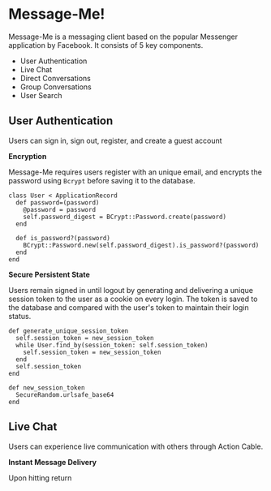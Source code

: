 # Message-Me!

Message-Me is a messaging client based on the popular Messenger application by Facebook. It consists of 5 key components.

* User Authentication
* Live Chat
* Direct Conversations
* Group Conversations
* User Search

## User Authentication

Users can sign in, sign out, register, and create a guest account

**Encryption**

Message-Me requires users register with an unique email, and encrypts the password using `Bcrypt` before saving it to the database.

```
class User < ApplicationRecord
  def password=(password)
    @password = password
    self.password_digest = BCrypt::Password.create(password)
  end

  def is_password?(password)
    BCrypt::Password.new(self.password_digest).is_password?(password)
  end
end
```

**Secure Persistent State**

Users remain signed in until logout by generating and delivering a unique session token to the user as a cookie on every login. The token is saved to the database and compared with the user's token to maintain their login status.

```
def generate_unique_session_token
  self.session_token = new_session_token
  while User.find_by(session_token: self.session_token)
    self.session_token = new_session_token
  end
  self.session_token
end

def new_session_token
  SecureRandom.urlsafe_base64
end
```

## Live Chat

Users can experience live communication with others through Action Cable.

**Instant Message Delivery**

Upon hitting return
